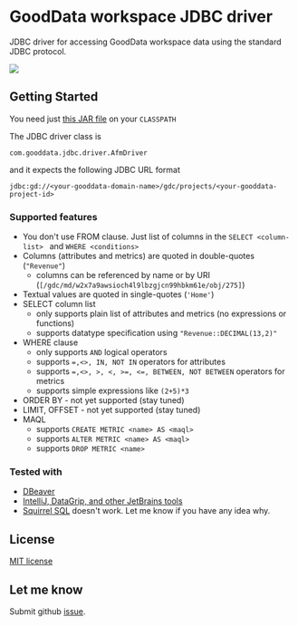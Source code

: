 # GoodData workspace JDBC driver 
JDBC driver for accessing GoodData workspace data using the 
standard JDBC protocol.

![](https://github.com/zsvoboda/gooddata-jdbc/wiki/images/dbeaver.png)

## Getting Started

You need just [this JAR file](https://github.com/zsvoboda/gooddata-jdbc/wiki/files/gooddata-jdbc-0.7.jar) on your ```CLASSPATH``` 

The JDBC driver class is 

```com.gooddata.jdbc.driver.AfmDriver```

and it expects the following JDBC URL format 

``` jdbc:gd://<your-gooddata-domain-name>/gdc/projects/<your-gooddata-project-id> ```

### Supported features
- You don't use FROM clause. Just list of columns in the ```SELECT <column-list> ``` 
  and ```WHERE <conditions> ```
- Columns (attributes and metrics) are quoted in double-quotes (```"Revenue"```)
  - columns can be referenced by name or by URI (```[/gdc/md/w2x7a9awsioch4l9lbzgjcn99hbkm61e/obj/275]```)   
- Textual values are quoted in single-quotes (```'Home'```)
- SELECT column list 
    - only supports plain list of attributes and metrics (no expressions or functions)
    - supports datatype specification using ```"Revenue::DECIMAL(13,2)"```
- WHERE clause
    - only supports ```AND``` logical operators 
    - supports ``` =,<>, IN, NOT IN ``` operators for attributes
    - supports ``` =,<>, >, <, >=, <=, BETWEEN, NOT BETWEEN ``` operators for metrics
    - supports simple expressions like ```(2+5)*3```
- ORDER BY - not yet supported (stay tuned)
- LIMIT, OFFSET - not yet supported (stay tuned)
- MAQL
    - supports ```CREATE METRIC <name> AS <maql>```
    - supports ```ALTER METRIC <name> AS <maql>```
    - supports ```DROP METRIC <name>```
  

### Tested with
- [DBeaver](https://dbeaver.io/)
- [IntelliJ, DataGrip, and other JetBrains tools](https://www.jetbrains.com/)
- [Squirrel SQL](https://http://squirrel-sql.sourceforge.net/) doesn't work. Let me know if you have any idea why.

## License
[MIT license](LICENSE)

## Let me know
Submit github [issue](https://github.com/zsvoboda/gooddata-jdbc/issues). 